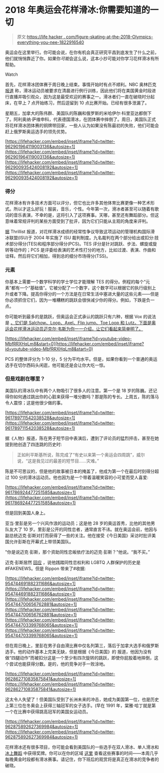 # 2018 年奥运会花样滑冰:你需要知道的一切

> 原文:[https://life hacker . com/figure-skating-at-the-2018-Olympics-everything-you-nee-1822916540](https://lifehacker.com/figure-skating-at-the-2018-olympics-everything-you-nee-1822916540)

奥运会在这里举行。你可能会说，在你有机会真正研究平昌到底发生了什么之前，他们就悄悄靠近了你。如果你*可能*会这么说，这本小抄可能对你学习花样滑冰有所帮助。

Watch

首先，花样滑冰团体赛于周日晚上结束。事情开始时有点不顺利。NBC 奥林匹克 [报道](http://www.nbcolympics.com/news/early-starts-olympics-cause-figure-skaters-concern) 称，滑冰运动员被要求在清晨进行例行训练，因此他们将在美国黄金时段进行直播并吸引观众，因为这是最受欢迎的赛事之一。滑冰者们一直在破晓时分起床，在早上 7 点开始练习，然后逗留到 10 点比赛开始。已经有很多泄漏了。

星期五，加拿大的陈伟群、美国队的陈巍和俄罗斯的米哈伊尔·科里亚达都倒下了。阿利奥纳·萨维申科，代表德国滑冰，在团体赛中摔倒了。周日，美国队正式将花样滑冰团体赛的铜牌带回家，一些人认为如果没有陈最初的失败，他们可能会赶上俄罗斯奥运选手的领先优势。

 [https://lifehacker.com/embed/inset/iframe?id=twitter-962901964119003136&autosize=1](https://lifehacker.com/embed/inset/iframe?id=twitter-962901964119003136&autosize=1)  [https://lifehacker.com/embed/inset/iframe?id=twitter-962900935424008192&autosize=1](https://lifehacker.com/embed/inset/iframe?id=twitter-962900935424008192&autosize=1) 

### 得分

花样滑冰有许多技术方面可以评分，但它也比许多其他体育比赛更像一种艺术形式。所以才这么好玩！服装，音乐，个性。今年第一次，滑冰者甚至可以随着有歌词的音乐表演，不幸的是，这将引入了这项赛事。天哪，甚至还有舞蹈部分。但这意味着常规评判的某些方面受到了批评，因为它们只能从主观的角度来评判。

[据](https://www.thrillist.com/news/nation/2018-winter-olympics-figure-skating-scoring) Thrillist 报道，对花样滑冰成绩的经常性争议导致这项运动的管理机构国际滑冰联盟(ISU)于 2004 年实施了 ISU 裁判制度。九名裁判在两个部分给出或扣分:技术部分得分(TES)和程序部分得分(PCS)。TES 评分是针对跳跃、步法、螺旋或旋转等动作的；PCS 是评委给表演的艺术性打分的地方，比如过渡、表演、作曲和诠释。然后将它们相加，得到总的细分市场得分(TSS)。

### 元素

你基本上需要一个数学科学的学士学位才能理解 TES 的得分。例程的每个“元素”都有一个“基础值”。它被分配了一个数字，这个数字可以根据它的执行级别上升或者下降。提高你得分的一个方法是在日常生活中塞进大量的这些元素——但是你必须抓住它们，因为一堆糟糕的跳跃会很快减少你的得分。例如，下跌是负一点。

你可能听到最多的是跳跃，但奥运会正式承认的跳跃只有六种，根据 Vox 的说法是 [。它们是 Salchow、Loop、Axel、Flip jump、Toe Loop 和 Lutz。下面是奥运会花样滑冰运动员迈克尔·韦斯为你一一介绍，让它们看起来简单明了。](https://www.vox.com/culture/2018/2/8/16919618/winter-olympics-2018-skating-jumps)

 [https://lifehacker.com/embed/inset/iframe?id=youtube-video-MbfRRXHqLm8&start=0](https://lifehacker.com/embed/inset/iframe?id=youtube-video-MbfRRXHqLm8&start=0) 

PCS 的整体评分为 1-10 分，5 分为平均水平。但是，如果你看到一个普通的奥运选手在切尔西码头闲逛，他可能还是会让你大吃一惊。

### 但是戏剧在哪里？

美国队的滑冰队中有两个人物吸引了很多人的注意。第一个是 18 岁的陈巍。还记得你如何通过跳出你的心脏来获得一堆分数吗？那是陈的专长。上周五，陈的落马令人震惊；这是他很少做的事。

 [https://lifehacker.com/embed/inset/iframe?id=twitter-961789711542038528&autosize=1](https://lifehacker.com/embed/inset/iframe?id=twitter-961789711542038528&autosize=1) 

据《人物》报道，陈在男子短节目中表演后，遭到了评论员的猛烈抨击，甚至在她提到他创造了四连跳的历史时:

> 正如利平斯基所说，陈完成了“有史以来第一个奥运会四周跳”，威尔说，“这是我见过的最差的短节目……灾难。”

陈是不可思议的，但是他的故事被日本的掩盖了，他成为第一个在最后时刻得分超过 100 分的滑冰运动员。他也因为是一个带着温暖笑容的小可爱而受人喜爱:

 [https://lifehacker.com/embed/inset/iframe?id=twitter-961786924477251585&autosize=1](https://lifehacker.com/embed/inset/iframe?id=twitter-961786924477251585&autosize=1) 

但是回到美国人身上。

亚当·里彭是另一个兴风作浪的运动员；这是他 28 岁的奥运首秀，比他的其他男队友大了 10 岁。里彭是公开的同性恋者，通常直言不讳。就在奥运会前，他因与副总统迈克·彭斯对打而获得了一些的关注。他在接受《今日美国》采访时批评美国允许彭斯在开幕式上带领美国队。

"你是说迈克·彭斯，那个资助同性恋皈依疗法的迈克·彭斯？"他说。“我不买。”

迈克·彭斯居然 [回应](https://twitter.com/VP/status/961466229671284736?ref_src=twsrc%5Etfw&ref_url=https%3A%2F%2Fwww.nytimes.com%2F2018%2F02%2F09%2Fsports%2Fpence-rippon-olympics.html) ，说他践踏同性恋权利和 LGBTQ 人群保护的历史是#FAKENEWS。但是 Rippon 带来了#收据:

 [https://lifehacker.com/embed/inset/iframe?id=twitter-954744691882311686&autosize=1](https://lifehacker.com/embed/inset/iframe?id=twitter-954744691882311686&autosize=1)  [https://lifehacker.com/embed/inset/iframe?id=twitter-954744700656762881&autosize=1](https://lifehacker.com/embed/inset/iframe?id=twitter-954744700656762881&autosize=1)  [https://lifehacker.com/embed/inset/iframe?id=twitter-954744703399768065&autosize=1](https://lifehacker.com/embed/inset/iframe?id=twitter-954744703399768065&autosize=1) 

但在周日晚上，里彭在男子自由滑比赛中仅名列第三，落后于加拿大选手和俄罗斯选手。他的动作基本上完美无缺，但是根据《今日美国》的 报道，他因为没有做“四腿动作”而被扣分这是一个至少有四次旋转的跳跃，即使你屁股着地摔倒，这个尝试也能获得分数。是的，他的竞争对手一败涂地。

 [https://lifehacker.com/embed/inset/iframe?id=twitter-962862710835875841&autosize=1](https://lifehacker.com/embed/inset/iframe?id=twitter-962862710835875841&autosize=1) 

这太令人失望了！但美国队受到了长洲未来的冲击，她成为美国第一位，也是历史上第三位在冬奥会上获得三轴冠军的女子选手。(早在 1991 年，棠雅·哈丁就是第一个在比赛中获得跳高冠军的美国女运动员。

 [https://lifehacker.com/embed/inset/iframe?id=twitter-962875892627369984&autosize=1](https://lifehacker.com/embed/inset/iframe?id=twitter-962875892627369984&autosize=1) 

花样滑冰还有很多项目，你可能会看到美国队的一些选手在双人滑冰、单人滑冰和 [冰上舞蹈](https://lifehacker.com/the-winter-olympics-weirdest-sports-explained-1822843488) 中获得奖牌。你可以在你的区域 [这里](https://www.olympic.org/pyeongchang-2018/results/en/figure-skating/daily-schedule.htm) 查看这些赛事的时间——本周几乎每晚黄金时段都有滑冰赛事。请记住，你下班后的观赏将是真正在滑冰的竞争者的破晓。